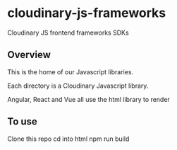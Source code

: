 # cloudinary-js-frameworks
Cloudinary JS frontend frameworks SDKs


## Overview

This is the home of our Javascript libraries.

Each directory is a Cloudinary Javascript library.

Angular, React and Vue all use the html library to render

## To use

Clone this repo
cd into html
npm run build
